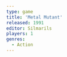 ```yaml
---
type: game
title: 'Metal Mutant'
released: 1991
editor: Silmarils
players: 1
genres:
  - Action
---
```

